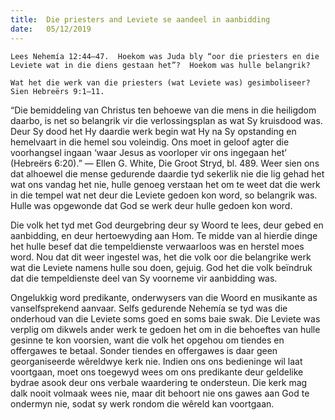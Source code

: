 ```yaml
---
title:  Die priesters and Leviete se aandeel in aanbidding
date:   05/12/2019
---
```


`Lees Nehemía 12:44–47.  Hoekom was Juda bly “oor die priesters en die Leviete wat in die diens gestaan het”?  Hoekom was hulle belangrik?` 

`Wat het die werk van die priesters (wat Leviete was) gesimboliseer?  Sien Hebreërs 9:1–11.` 

“Die bemiddeling van Christus ten behoewe van die mens in die heiligdom daarbo, is net so belangrik vir die verlossingsplan as wat Sy kruisdood was.  Deur Sy dood het Hy daardie werk begin wat Hy na Sy opstanding en hemelvaart in die hemel sou voleindig. Ons moet in geloof agter die voorhangsel ingaan ‘waar Jesus as voorloper vir ons ingegaan het’ (Hebreërs 6:20).” — Ellen G. White, Die Groot Stryd, bl. 489. Weer sien ons dat alhoewel die mense gedurende daardie tyd sekerlik nie die lig gehad het wat ons vandag het nie, hulle genoeg verstaan het om te weet dat die werk in die tempel wat net deur die Leviete gedoen kon word, so belangrik was.  Hulle was opgewonde dat God se werk deur hulle gedoen kon word. 

Die volk het tyd met God deurgebring deur sy Woord te lees, deur gebed en aanbidding, en deur hertoewyding aan Hom.  Te midde van al hierdie dinge het hulle besef dat die tempeldienste verwaarloos was en herstel moes word.  Nou dat dit weer ingestel was, het die volk oor die belangrike werk wat die Leviete namens hulle sou doen, gejuig.  God het die volk beïndruk dat die tempeldienste deel van Sy voorneme vir aanbidding was. 

Ongelukkig word predikante, onderwysers van die Woord en musikante as vanselfsprekend aanvaar.  Selfs gedurende Nehemía se tyd was die onderhoud van die Leviete soms goed en soms baie swak.  Die Leviete was verplig om dikwels ander werk te gedoen het om in die behoeftes van hulle gesinne te kon voorsien, want die volk het opgehou om tiendes en offergawes te betaal.  Sonder tiendes en offergawes is daar geen georganiseerde wêreldwye kerk nie.  Indien ons ons bedieninge wil laat voortgaan, moet ons toegewyd wees om ons predikante deur geldelike bydrae asook deur ons verbale waardering te ondersteun.  Die kerk mag dalk nooit volmaak wees nie, maar dit behoort nie ons gawes aan God te ondermyn nie, sodat sy werk rondom die wêreld kan voortgaan.